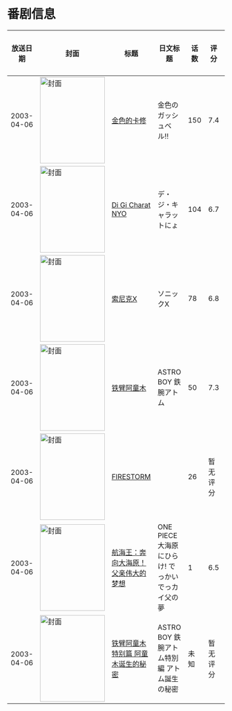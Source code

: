# 番剧信息

|放送日期|封面|标题|日文标题|话数|评分|评分人数|
|---|---|---|---|---|---|---|
|2003-04-06|<img src="https://lain.bgm.tv/pic/cover/c/2e/3d/3754_tlwJO.jpg" alt="封面" style="width:150px;height:200px;object-fit:cover;">|[金色的卡修](https://bangumi.tv/subject/3754)|金色のガッシュベル!!|150|7.4|400人评分|
|2003-04-06|<img src="https://lain.bgm.tv/pic/cover/c/5d/ae/14389_yGq11.jpg" alt="封面" style="width:150px;height:200px;object-fit:cover;">|[Di Gi Charat NYO](https://bangumi.tv/subject/14389)|デ・ジ・キャラットにょ|104|6.7|93人评分|
|2003-04-06|<img src="https://lain.bgm.tv/pic/cover/c/2b/21/26314_64wdT.jpg" alt="封面" style="width:150px;height:200px;object-fit:cover;">|[索尼克X](https://bangumi.tv/subject/26314)|ソニックX|78|6.8|49人评分|
|2003-04-06|<img src="https://lain.bgm.tv/pic/cover/c/d1/ad/28288_K0TsB.jpg" alt="封面" style="width:150px;height:200px;object-fit:cover;">|[铁臂阿童木](https://bangumi.tv/subject/28288)|ASTRO BOY 鉄腕アトム|50|7.3|635人评分|
|2003-04-06|<img src="https://lain.bgm.tv/pic/cover/c/fa/c0/96046_dsoAC.jpg" alt="封面" style="width:150px;height:200px;object-fit:cover;">|[FIRESTORM](https://bangumi.tv/subject/96046)||26|暂无评分|少于10人评分|
|2003-04-06|<img src="https://lain.bgm.tv/pic/cover/c/bc/7f/144665_1FFLG.jpg" alt="封面" style="width:150px;height:200px;object-fit:cover;">|[航海王：奔向大海原！父亲伟大的梦想](https://bangumi.tv/subject/144665)|ONE PIECE 大海原にひらけ! でっかいでっカイ父の夢|1|6.5|121人评分|
|2003-04-06|<img src="https://lain.bgm.tv/pic/cover/c/bc/ab/425943_umXi8.jpg" alt="封面" style="width:150px;height:200px;object-fit:cover;">|[铁臂阿童木特别篇 阿童木诞生的秘密](https://bangumi.tv/subject/425943)|ASTRO BOY 鉄腕アトム特別編 アトム誕生の秘密|未知|暂无评分|少于10人评分|
